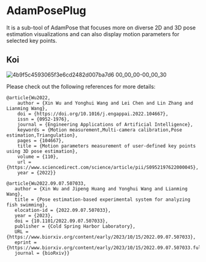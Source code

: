 # AdamPosePlug
 
It is a sub-tool of AdamPose that focuses more on diverse 2D and 3D pose estimation visualizations and can also display motion parameters for selected key points.

## Koi
![4b9f5c4593065f3e6cd2482d007ba7d6 00_00_00-00_00_30](https://user-images.githubusercontent.com/54109895/188402229-74be0b3a-dd58-416f-8310-2f34e74c13e7.gif)

Please check out the following references for more details:

    @article{Wu2022,
        author = {Xin Wu and Yonghui Wang and Lei Chen and Lin Zhang and Lianming Wang},
        doi = {https://doi.org/10.1016/j.engappai.2022.104667},
        issn = {0952-1976},
        journal = {Engineering Applications of Artificial Intelligence},
        keywords = {Motion measurement,Multi-camera calibration,Pose estimation,Triangulation},
        pages = {104667},
        title = {Motion parameters measurement of user-defined key points using 3D pose estimation},
        volume = {110},
        url = {https://www.sciencedirect.com/science/article/pii/S0952197622000045},
        year = {2022}}
```
@article{Wu2022.09.07.507033,
   author = {Xin Wu and Jipeng Huang and Yonghui Wang and Lianming Wang},
   title = {Pose estimation-based experimental system for analyzing fish swimming},
   elocation-id = {2022.09.07.507033},
   year = {2023},
   doi = {10.1101/2022.09.07.507033},
   publisher = {Cold Spring Harbor Laboratory},
   URL = {https://www.biorxiv.org/content/early/2023/10/15/2022.09.07.507033},
   eprint = {https://www.biorxiv.org/content/early/2023/10/15/2022.09.07.507033.full.pdf},
   journal = {bioRxiv}}
```
